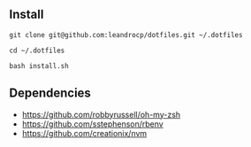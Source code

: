 ## Install

```
git clone git@github.com:leandrocp/dotfiles.git ~/.dotfiles

cd ~/.dotfiles

bash install.sh
```

## Dependencies
* https://github.com/robbyrussell/oh-my-zsh
* https://github.com/sstephenson/rbenv
* https://github.com/creationix/nvm
